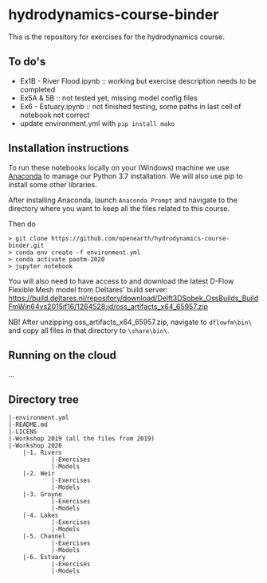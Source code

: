 # hydrodynamics-course-binder

This is the repository for exercises for the hydrodynamics course.

## To do's
* Ex1B - River Flood.ipynb :: working but exercise description needs to be completed
* Ex5A & 5B :: not tested yet, missing model config files
* Ex6 - Estuary.ipynb :: not finished testing, some paths in last cell of notebook not correct
* update environment.yml with `pip install mako`


## Installation instructions
To run these notebooks locally on your (Windows) machine we use [Anaconda](https://repo.anaconda.com/archive/Anaconda3-2019.10-Windows-x86_64.exe) to manage our Python 3.7 installation. We will also use pip to install some other libraries.

After installing Anaconda, launch `Anaconda Prompt` and navigate to the directory where you want to keep all the files related to this course.

Then do
```
> git clone https://github.com/openearth/hydrodynamics-course-binder.git
> conda env create -f environment.yml 
> conda activate paotm-2020
> jupyter notebook
```

You will also need to have access to and download the latest D-Flow Flexible Mesh model from Deltares' build server:
https://build.deltares.nl/repository/download/Delft3DSobek_OssBuilds_BuildFmWin64vs2015if16/1264528:id/oss_artifacts_x64_65957.zip   

NB! After unzipping oss_artifacts_x64_65957.zip, navigate to `dflowfm\bin\` and copy all files in that directory to `\share\bin\`.

## Running on the cloud
...

## Directory tree
```
|-environment.yml 
|-README.md
|-LICENS
|-Workshop 2019 (all the files from 2019)
|-Workshop 2020
	|-1. Rivers
			|-Exercises
			|-Models
	|-2. Weir
			|-Exercises
			|-Models
	|-3. Groyne
			|-Exercises
			|-Models
	|-4. Lakes
			|-Exercises
			|-Models
	|-5. Channel
			|-Exercises
			|-Models
	|-6. Estuary
			|-Exercises
			|-Models
```
